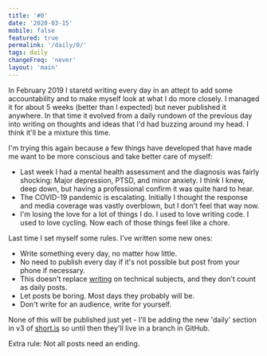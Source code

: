 ```yaml
---
title: '#0'
date: '2020-03-15'
mobile: false
featured: true
permalink: '/daily/0/'
tags: daily
changeFreq: 'never'
layout: 'main'
---
```


In February 2019 I staretd writing every day in an attept to add some accountability and to make myself look at what I do more closely. I managed it for about 5 weeks (better than I expected) but never published it anywhere. In that time it evolved from a daily rundown of the previous day into writing on thoughts and ideas that I'd had buzzing around my head. I think it'll be a mixture this time.

I'm trying this again because a few things have developed that have made me want to be more conscious and take better care of myself:

- Last week I had a mental health assessment and the diagnosis was fairly shocking: Major depression, PTSD, and minor anxiety. I think I knew, deep down, but having a professional confirm it was quite hard to hear.
- The COVID-19 pandemic is escalating. Initially I thought the response and media coverage was vastly overblown, but I don't feel that way now.
- I'm losing the love for a lot of things I do. I used to love writing code. I used to love cycling. Now each of those things feel like a chore.

Last time I set myself some rules. I've written some new ones:

- Write something every day, no matter how little.
- No need to publish every day if it's not possible but post from your phone if necessary.
- This doesn't replace [writing](/writing) on technical subjects, and they don't count as daily posts.
- Let posts be boring. Most days they probably will be.
- Don't write for an audience, write for yourself.

None of this will be published just yet - I'll be adding the new 'daily' section in v3 of [short.is](/) so until then they'll live in a branch in GitHub.

Extra rule: Not all posts need an ending.
